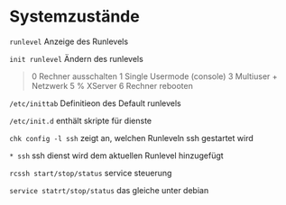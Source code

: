 # Systemzustände

`runlevel`     Anzeige des Runlevels 

`init runlevel`     Ändern des runlevels

>0         Rechner ausschalten
1         Single Usermode \(console\)
3        Multiuser + Netzwerk
5        % XServer
6      Rechner rebooten

`/etc/inittab`     Definitieon des Default runlevels

`/etc/init.d`    enthält skripte für dienste

`chk config -l ssh`     zeigt an, welchen Runleveln ssh gestartet wird

`* ssh`     ssh dienst wird dem aktuellen Runlevel hinzugefügt

`rcssh start/stop/status`     service steuerung

`service statrt/stop/status`     das gleiche unter debian

